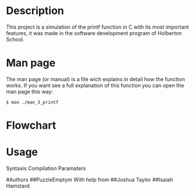 # Description
This project is a simulation of the printf function in C with its most important features, it was made in the software development program of Holberton School.

# Man page
The man page (or manual) is a file wich explains in detail how the function works. If you want see a full explanation of this function you can open the man page this way:

`$ man ./man_3_printf`

# Flowchart

# Usage
Syntaxis
Compilation
Paramaters

#Authors
##PuzzleEmptym
With help from
##Joshua Taylor
##Isaiah Hamstard
